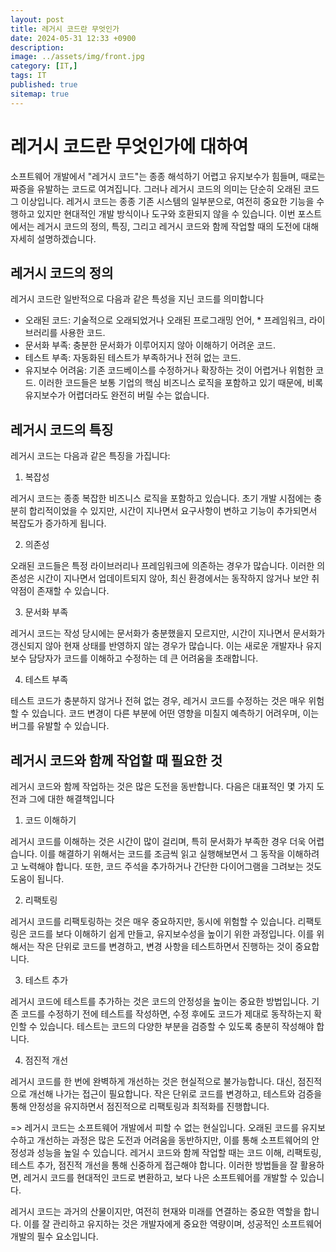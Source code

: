 ```yaml
---
layout: post
title: 레거시 코드란 무엇인가
date: 2024-05-31 12:33 +0900
description: 
image: ../assets/img/front.jpg
category: [IT,]
tags: IT
published: true
sitemap: true
---
```


# 레거시 코드란 무엇인가에 대하여

소프트웨어 개발에서 "레거시 코드"는 종종 해석하기 어렵고 유지보수가 힘들며, 때로는 짜증을 유발하는 코드로 여겨집니다. 그러나 레거시 코드의 의미는 단순히 오래된 코드 그 이상입니다. 레거시 코드는 종종 기존 시스템의 일부분으로, 여전히 중요한 기능을 수행하고 있지만 현대적인 개발 방식이나 도구와 호환되지 않을 수 있습니다. 이번 포스트에서는 레거시 코드의 정의, 특징, 그리고 레거시 코드와 함께 작업할 때의 도전에 대해 자세히 설명하겠습니다.

## 레거시 코드의 정의

레거시 코드란 일반적으로 다음과 같은 특성을 지닌 코드를 의미합니다

* 오래된 코드: 기술적으로 오래되었거나 오래된 프로그래밍 언어, * 프레임워크, 라이브러리를 사용한 코드.
* 문서화 부족: 충분한 문서화가 이루어지지 않아 이해하기 어려운 코드.
* 테스트 부족: 자동화된 테스트가 부족하거나 전혀 없는 코드.
* 유지보수 어려움: 기존 코드베이스를 수정하거나 확장하는 것이 어렵거나 위험한 코드.
이러한 코드들은 보통 기업의 핵심 비즈니스 로직을 포함하고 있기 때문에, 비록 유지보수가 어렵더라도 완전히 버릴 수는 없습니다.

## 레거시 코드의 특징

레거시 코드는 다음과 같은 특징을 가집니다:

1. 복잡성

레거시 코드는 종종 복잡한 비즈니스 로직을 포함하고 있습니다. 초기 개발 시점에는 충분히 합리적이었을 수 있지만, 시간이 지나면서 요구사항이 변하고 기능이 추가되면서 복잡도가 증가하게 됩니다.

2. 의존성

오래된 코드들은 특정 라이브러리나 프레임워크에 의존하는 경우가 많습니다. 이러한 의존성은 시간이 지나면서 업데이트되지 않아, 최신 환경에서는 동작하지 않거나 보안 취약점이 존재할 수 있습니다.

3. 문서화 부족

레거시 코드는 작성 당시에는 문서화가 충분했을지 모르지만, 시간이 지나면서 문서화가 갱신되지 않아 현재 상태를 반영하지 않는 경우가 많습니다. 이는 새로운 개발자나 유지보수 담당자가 코드를 이해하고 수정하는 데 큰 어려움을 초래합니다.

4. 테스트 부족

테스트 코드가 충분하지 않거나 전혀 없는 경우, 레거시 코드를 수정하는 것은 매우 위험할 수 있습니다. 코드 변경이 다른 부분에 어떤 영향을 미칠지 예측하기 어려우며, 이는 버그를 유발할 수 있습니다.

## 레거시 코드와 함께 작업할 때 필요한 것

레거시 코드와 함께 작업하는 것은 많은 도전을 동반합니다. 다음은 대표적인 몇 가지 도전과 그에 대한 해결책입니다

1. 코드 이해하기

레거시 코드를 이해하는 것은 시간이 많이 걸리며, 특히 문서화가 부족한 경우 더욱 어렵습니다. 이를 해결하기 위해서는 코드를 조금씩 읽고 실행해보면서 그 동작을 이해하려고 노력해야 합니다. 또한, 코드 주석을 추가하거나 간단한 다이어그램을 그려보는 것도 도움이 됩니다.

2. 리팩토링

레거시 코드를 리팩토링하는 것은 매우 중요하지만, 동시에 위험할 수 있습니다. 리팩토링은 코드를 보다 이해하기 쉽게 만들고, 유지보수성을 높이기 위한 과정입니다. 이를 위해서는 작은 단위로 코드를 변경하고, 변경 사항을 테스트하면서 진행하는 것이 중요합니다.

3. 테스트 추가

레거시 코드에 테스트를 추가하는 것은 코드의 안정성을 높이는 중요한 방법입니다. 기존 코드를 수정하기 전에 테스트를 작성하면, 수정 후에도 코드가 제대로 동작하는지 확인할 수 있습니다. 테스트는 코드의 다양한 부분을 검증할 수 있도록 충분히 작성해야 합니다.

4. 점진적 개선

레거시 코드를 한 번에 완벽하게 개선하는 것은 현실적으로 불가능합니다. 대신, 점진적으로 개선해 나가는 접근이 필요합니다. 작은 단위로 코드를 변경하고, 테스트와 검증을 통해 안정성을 유지하면서 점진적으로 리팩토링과 최적화를 진행합니다.

=> 레거시 코드는 소프트웨어 개발에서 피할 수 없는 현실입니다. 오래된 코드를 유지보수하고 개선하는 과정은 많은 도전과 어려움을 동반하지만, 이를 통해 소프트웨어의 안정성과 성능을 높일 수 있습니다. 레거시 코드와 함께 작업할 때는 코드 이해, 리팩토링, 테스트 추가, 점진적 개선을 통해 신중하게 접근해야 합니다. 이러한 방법들을 잘 활용하면, 레거시 코드를 현대적인 코드로 변환하고, 보다 나은 소프트웨어를 개발할 수 있습니다.

레거시 코드는 과거의 산물이지만, 여전히 현재와 미래를 연결하는 중요한 역할을 합니다. 이를 잘 관리하고 유지하는 것은 개발자에게 중요한 역량이며, 성공적인 소프트웨어 개발의 필수 요소입니다.

